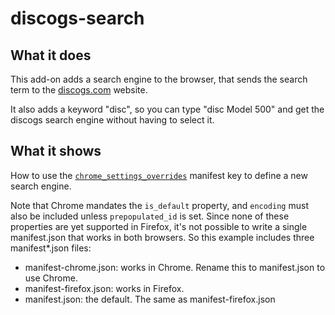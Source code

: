 # discogs-search

## What it does

This add-on adds a search engine to the browser, that sends the search term to the [discogs.com](https://discogs.com) website.

It also adds a keyword "disc", so you can type "disc Model 500" and get the discogs search engine without having to select it.

## What it shows

How to use the [`chrome_settings_overrides`](https://developer.mozilla.org/en-US/Add-ons/WebExtensions/manifest.json/chrome_settings_overrides) manifest key to define a new search engine.

Note that Chrome mandates the `is_default` property, and `encoding` must also be included unless `prepopulated_id` is set. Since none of these properties are yet supported in Firefox, it's not possible to write a single manifest.json that works in both browsers. So this example includes three manifest*.json files:

* manifest-chrome.json: works in Chrome. Rename this to manifest.json to use Chrome.
* manifest-firefox.json: works in Firefox.
* manifest.json: the default. The same as manifest-firefox.json

